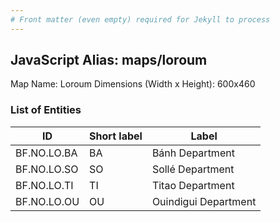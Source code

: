 ```yaml
---
# Front matter (even empty) required for Jekyll to process
---
```


## JavaScript Alias: maps/loroum

Map Name: Loroum
Dimensions (Width x Height): 600x460

### List of Entities

ID | Short label | Label
---|---|---|
BF.NO.LO.BA|BA|Bánh Department
BF.NO.LO.SO|SO|Sollé Department
BF.NO.LO.TI|TI|Titao Department
BF.NO.LO.OU|OU|Ouindigui Department
